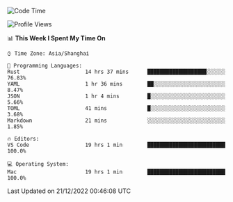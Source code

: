 <!--START_SECTION:waka-->
![Code Time](http://img.shields.io/badge/Code%20Time-1%2C788%20hrs%2042%20mins-blue)

![Profile Views](http://img.shields.io/badge/Profile%20Views-5-blue)

📊 **This Week I Spent My Time On** 

```text
⌚︎ Time Zone: Asia/Shanghai

💬 Programming Languages: 
Rust                     14 hrs 37 mins      ███████████████████░░░░░░   76.83% 
YAML                     1 hr 36 mins        ██░░░░░░░░░░░░░░░░░░░░░░░   8.47% 
JSON                     1 hr 4 mins         █░░░░░░░░░░░░░░░░░░░░░░░░   5.66% 
TOML                     41 mins             █░░░░░░░░░░░░░░░░░░░░░░░░   3.68% 
Markdown                 21 mins             ░░░░░░░░░░░░░░░░░░░░░░░░░   1.85%

🔥 Editors: 
VS Code                  19 hrs 1 min        █████████████████████████   100.0%

💻 Operating System: 
Mac                      19 hrs 1 min        █████████████████████████   100.0%

```


 Last Updated on 21/12/2022 00:46:08 UTC
<!--END_SECTION:waka-->

<!--![CodersRank](https://cr-skills-chart-widget.azurewebsites.net/api/api?username=BugenZhao&padding=16&tooltip=true&branding=false&sort-by-score=true&skills=Rust%2C%20Swift%2C%20C%2C%20TypeScript%2C%20Java%2C%20Go%2C%20Dart%2C%20C%2B%2B%2C%20Python%2C%20Assembly%2C%20Shell%2C%20Kotlin)-->
